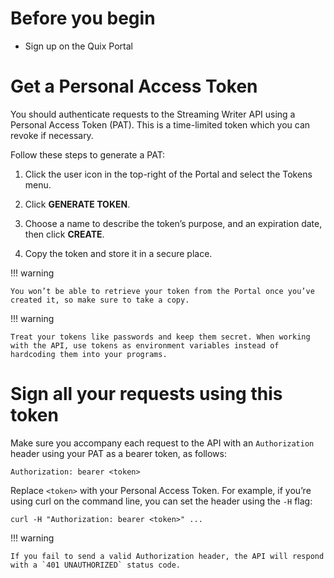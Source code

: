 # Before you begin

  - Sign up on the Quix Portal

# Get a Personal Access Token

You should authenticate requests to the Streaming Writer API using a
Personal Access Token (PAT). This is a time-limited token which you can
revoke if necessary.

Follow these steps to generate a PAT:

1.  Click the user icon in the top-right of the Portal and select the
    Tokens menu.

2.  Click **GENERATE TOKEN**.

3.  Choose a name to describe the token’s purpose, and an expiration
    date, then click **CREATE**.

4.  Copy the token and store it in a secure place.

!!! warning

	You won’t be able to retrieve your token from the Portal once you’ve created it, so make sure to take a copy.

!!! warning

	Treat your tokens like passwords and keep them secret. When working with the API, use tokens as environment variables instead of hardcoding them into your programs.

# Sign all your requests using this token

Make sure you accompany each request to the API with an `Authorization`
header using your PAT as a bearer token, as follows:

``` http
Authorization: bearer <token>
```

Replace `<token>` with your Personal Access Token. For example, if
you’re using curl on the command line, you can set the header using
the `-H` flag:

``` shell
curl -H "Authorization: bearer <token>" ...
```

!!! warning

	If you fail to send a valid Authorization header, the API will respond with a `401 UNAUTHORIZED` status code.
